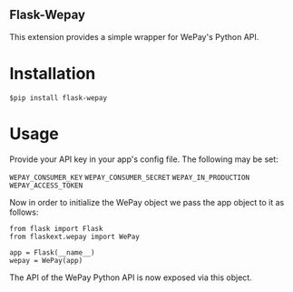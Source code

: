 ## Flask-Wepay

This extension provides a simple wrapper for WePay's Python API.

# Installation

`$pip install flask-wepay`

# Usage

Provide your API key in your app's config file. The following may be set:

`WEPAY_CONSUMER_KEY`
`WEPAY_CONSUMER_SECRET`
`WEPAY_IN_PRODUCTION`
`WEPAY_ACCESS_TOKEN`

Now in order to initialize the WePay object we pass the app object to it as
follows:
    
    from flask import Flask
    from flaskext.wepay import WePay
    
    app = Flask(__name__)
    wepay = WePay(app)

The API of the WePay Python API is now exposed via this object.
